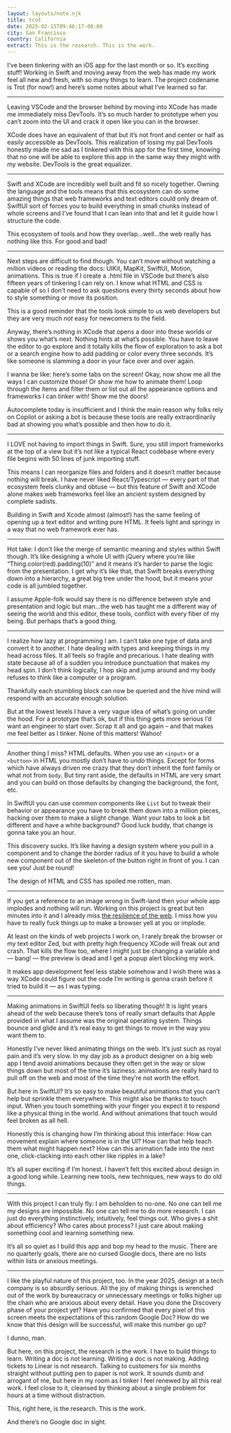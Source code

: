 ```yaml
---
layout: layouts/note.njk
title: trot
date: 2025-02-15T09:46:17-08:00
city: San Francisco
country: California
extract: This is the research. This is the work.
---
```


I’ve been tinkering with an iOS app for the last month or so. It’s exciting stuff! Working in Swift and moving away from the web has made my work feel all new and fresh, with so many things to learn. The project codename is Trot (for now!) and here’s some notes about what I’ve learned so far.

---

Leaving VSCode and the browser behind by moving into XCode has made me immediately miss DevTools. It’s so much harder to prototype when you can’t zoom into the UI and crack it open like you can in the browser.

XCode does have an equivalent of that but it’s not front and center or half as easily accessible as DevTools. This realization of losing my pal DevTools honestly made me sad as I tinkered with this app for the first time, knowing that no one will be able to explore this app in the same way they might with my website. DevTools is the great equalizer.

---

Swift and XCode are incredibly well built and fit so nicely together. Owning the language and the tools means that this ecosystem can do some amazing things that web frameworks and text editors could only dream of. SwiftUI sort of forces you to build everything in small chunks instead of whole screens and I’ve found that I can lean into that and let it guide how I structure the code.

This ecosystem of tools and how they overlap…well…the web really has nothing like this. For good and bad!

---

Next steps are difficult to find though. You can’t move without watching a million videos or reading the docs: UIKit, MapKit, SwiftUI, Motion, animations. This is true if I create a .html file in VSCode but there’s also fifteen years of tinkering I can rely on. I know what HTML and CSS is capable of so I don’t need to ask questions every thirty seconds about how to style something or move its position.

This is a good reminder that the tools look simple to us web developers but they are very much _not_ easy for newcomers to the field.

Anyway, there’s nothing in XCode that opens a door into these worlds or shows you what’s next. Nothing hints at what’s possible. You have to leave the editor to go explore and it totally kills the flow of exploration to ask a bot or a search engine how to add padding or color every three seconds. It’s like someone is slamming a door in your face over and over again.

I wanna be like: here’s some tabs on the screen! Okay, now show me all the ways I can customize those! Or show me how to animate them! Loop through the items and filter them or list out all the appearance options and frameworks I can tinker with! Show me the doors!

Autocomplete today is insufficient and I think the main reason why folks rely on Copilot or asking a bot is because these tools are really extraordinarily bad at showing you what’s possible and then how to do it.

---

I LOVE not having to import things in Swift. Sure, you still import frameworks at the top of a view but it’s not like a typical React codebase where every file begins with 50 lines of junk importing stuff.

This means I can reorganize files and folders and it doesn’t matter because nothing will break. I have never liked React/Typescript — every part of that ecosystem feels clunky and obtuse — but this feature of Swift and XCode alone makes web frameworks feel like an ancient system designed by complete sadists.

Building in Swift and Xcode almost (almost!) has the same feeling of opening up a text editor and writing pure HTML. It feels light and springy in a way that no web framework ever has.

---

Hot take: I don’t like the merge of semantic meaning and styles within Swift though. It’s like designing a whole UI with jQuery where you’re like “Thing.color(red).padding(10)” and it means it’s harder to parse the logic from the presentation. I get why it’s like that, that Swift breaks everything down into a hierarchy, a great big tree under the hood, but it means your code is all jumbled together.

I assume Apple-folk would say there is no difference between style and presentation and logic but man…the web has taught me a different way of seeing the world and this editor, these tools, conflict with every fiber of my being. But perhaps that’s a good thing.

---

I realize how lazy at programming I am. I can’t take one type of data and convert it to another. I hate dealing with types and keeping things in my head across files. It all feels so fragile and precarious. I hate dealing with state because all of a sudden you introduce punctuation that makes my head spin. I don’t think logically, I hop skip and jump around and my body refuses to think like a computer or a program.

Thankfully each stumbling block can now be queried and the hive mind will respond with an accurate enough solution.

But at the lowest levels I have a very vague idea of what’s going on under the hood. For a prototype that’s ok, but if this thing gets more serious I’d want an engineer to start over. Scrap it all and go again – and that makes me feel better as I tinker. None of this matters! Wahoo!

---

Another thing I miss? HTML defaults. When you use an `<input>` or a `<button>` in HTML you mostly don’t have to _undo_ things. Except for forms which have always driven me crazy that they don’t inherit the font family or what not from `body`. But tiny rant aside,  the defaults in HTML are very smart and you can build on those defaults by changing the background, the font, etc.

In SwiftUI you can use common components like `List` but to tweak their behavior or appearance you have to break them down into a million pieces, hacking over them to make a slight change. Want your tabs to look a bit different and have a white background? Good luck buddy, that change is gonna take you an hour.

This discovery sucks. It’s like having a design system where you pull in a component and to change the border radius of it you have to build a whole new component out of the skeleton of the button right in front of you. I can see you! Just be round!

The design of HTML and CSS has spoiled me rotten, man.

---

If you get a reference to an image wrong in Swift-land then your whole app implodes and nothing will run. Working on this project is great but ten minutes into it and I already miss [the resilience of the web](https://resilientwebdesign.com/). I miss how you have to really fuck things up to make a browser yell at you or implode.

At least on the kinds of web projects I work on, I rarely break the browser or my text editor Zed, but with pretty high frequency XCode will freak out and crash. That kills the flow too, where I might just be changing a variable and — bang! — the preview is dead and I get a popup alert blocking my work.

It makes app development feel less stable somehow and I wish there was a way XCode could figure out the code I’m writing is gonna crash before it tried to build it — as I was typing.

---

Making animations in SwiftUI feels so liberating though! It is light years ahead of the web because there’s tons of really smart defaults that Apple provided in what I assume was the original operating system. Things bounce and glide and it’s real easy to get things to move in the way you want them to.

Honestly I’ve never liked animating things on the web. It’s just such as royal pain and it’s very slow. In my day job as a product designer on a big web app I tend avoid animations because they often get in the way or slow things down but most of the time it’s laziness: animations are really hard to pull off on the web and most of the time they’re not worth the effort.

But here in SwiftUI? It’s so easy to make beautiful animations that you can’t help but sprinkle them everywhere. This might also be thanks to touch input. When you touch something with your finger you expect it to respond like a physical thing in the world. And without animations that touch would feel broken as all hell.

Honestly this is changing how I’m thinking about this interface: How can movement explain where someone is in the UI? How can that help teach them what might happen next? How can this animation fade into the next one, click-clacking into each other like ripples in a lake?

It’s all super exciting if I’m honest. I haven’t felt this excited about design in a good long while. Learning new tools, new techniques, new ways to do old things.

---

With this project I can truly fly: I am beholden to no-one. No one can tell me my designs are impossible. No one can tell me to do more research. I can just do everything instinctively, intuitively, feel things out. Who gives a shit about efficiency? Who cares about process? I just care about making something cool and learning something new.

It’s all so quiet as I build this app and bop my head to the music. There are no quarterly goals, there are no cursed Google docs, there are no lists within lists or anxious meetings.

---

I like the playful nature of this project, too. In the year 2025, design at a tech company is so absurdly serious. All the joy of making things is wrenched out of the work by bureaucracy or unnecessary meetings or folks higher up the chain who are anxious about every detail. Have you done the Discovery phase of your project yet? Have you confirmed that every pixel of this screen meets the expectations of this random Google Doc? How do we know that this design will be successful, will make this number go up?

I dunno, man.

But here, on this project, the research is the work. I have to build things to learn. Writing a doc is not learning. Writing a doc is not making. Adding tickets to Linear is not research. Talking to customers for six months straight without putting pen to paper is not work. It sounds dumb and arrogant of me, but here in my room as I tinker I feel renewed by all this real work. I feel close to it, cleansed by thinking about a single problem for hours at a time without distraction.

This, right here, is the research. This is the work.

And there’s no Google doc in sight.
